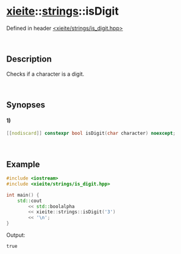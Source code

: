 # [xieite](../../xieite.md)\:\:[strings](../../strings.md)\:\:isDigit
Defined in header [<xieite/strings/is_digit.hpp>](../../../include/xieite/strings/is_digit.hpp)

&nbsp;

## Description
Checks if a character is a digit.

&nbsp;

## Synopses
#### 1)
```cpp
[[nodiscard]] constexpr bool isDigit(char character) noexcept;
```

&nbsp;

## Example
```cpp
#include <iostream>
#include <xieite/strings/is_digit.hpp>

int main() {
    std::cout
        << std::boolalpha
        << xieite::strings::isDigit('3')
		<< '\n';
}
```
Output:
```
true
```
